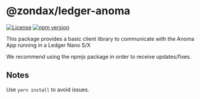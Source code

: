 # @zondax/ledger-anoma

[![License](https://img.shields.io/badge/License-Apache%202.0-blue.svg)](https://opensource.org/licenses/Apache-2.0)
[![npm version](https://badge.fury.io/js/%40zondax%2Fledger-anoma.svg)](https://badge.fury.io/js/%40zondax%2Fledger-anoma)

This package provides a basic client library to communicate with the Anoma App running in a Ledger Nano S/X

We recommend using the npmjs package in order to receive updates/fixes.

## Notes

Use `yarn install` to avoid issues.
